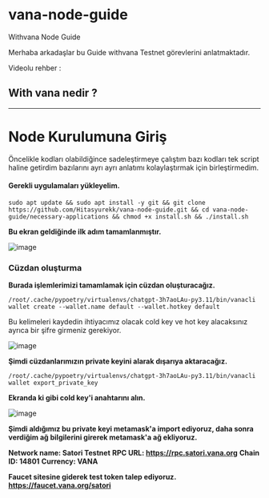 # vana-node-guide
Withvana Node Guide

Merhaba arkadaşlar bu Guide withvana Testnet görevlerini anlatmaktadır. 

Videolu rehber : 


## With vana nedir ?


------------------------------------------------------------------------------





# Node Kurulumuna Giriş

Öncelikle kodları olabildiğince sadeleştirmeye çalıştım bazı kodları tek script haline getirdim bazılarını ayrı ayrı anlatımı kolaylaştırmak için birleştirmedim.

#### Gerekli uygulamaları yükleyelim.

~~~
sudo apt update && sudo apt install -y git && git clone https://github.com/Hitasyurekk/vana-node-guide.git && cd vana-node-guide/necessary-applications && chmod +x install.sh && ./install.sh
~~~

**Bu ekran geldiğinde ilk adım tamamlanmıştır.**

![image](https://github.com/user-attachments/assets/5167726c-20b7-47be-bb0c-d2875227c395)

### Cüzdan oluşturma

**Burada işlemlerimizi tamamlamak için cüzdan oluşturacağız.**


<code>/root/.cache/pypoetry/virtualenvs/chatgpt-3h7aoLAu-py3.11/bin/vanacli wallet create --wallet.name default --wallet.hotkey default</code>

Bu kelimeleri kaydedin ihtiyacımız olacak cold key ve hot key alacaksınız ayrıca bir şifre girmeniz gerekiyor.

![image](https://github.com/user-attachments/assets/e3170628-8c1d-4ac0-9e1e-77366ec7262e)

**Şimdi cüzdanlarımızın private keyini alarak dışarıya aktaracağız.**

<code>/root/.cache/pypoetry/virtualenvs/chatgpt-3h7aoLAu-py3.11/bin/vanacli wallet export_private_key</code>

**Ekranda ki gibi cold key'i anahtarını alın.**

![image](https://github.com/user-attachments/assets/dc1fa655-3e7b-465e-8d7b-38a9d2595d62)

**Şimdi aldığımız bu private keyi metamask'a import ediyoruz, daha sonra verdiğim ağ bilgilerini girerek metamask'a ağ ekliyoruz.**

**Network name: Satori Testnet**
**RPC URL: https://rpc.satori.vana.org**
**Chain ID: 14801**
**Currency: VANA**

**Faucet sitesine giderek test token talep ediyoruz. https://faucet.vana.org/satori**
